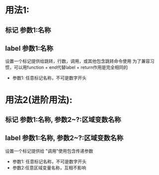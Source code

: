 # 用法1:
## 标记 参数1:名称
## label 参数1:名称
设置一个标记提供给跳转，行数，调用，或其他包含跳转命令使用
为了兼容习惯，可以用function + end代替label + return作用是完全相同的

- 参数1: 任意标记名称，不可是数字开头

# 用法2(进阶用法):
## 标记 参数1:名称, 参数2~?:区域变数名称
## label 参数1:名称, 参数2~?:区域变数名称
设置一个标记提供给 "调用"使用包含传递参数



- 参数1: 任意标记名称，不可是数字开头
- 参数2:任意区域变量名称，互相不影响



